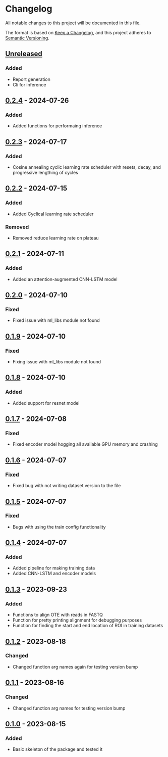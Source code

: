 # Changelog
All notable changes to this project will be documented in this file.

The format is based on [Keep a Changelog](https://keepachangelog.com/en/1.0.0/), and this project adheres to [Semantic Versioning](https://semver.org/spec/v2.0.0.html).

## [Unreleased]
### Added
- Report generation
- Cli for inference

## [0.2.4] - 2024-07-26
### Added
- Added functions for performaing inference

## [0.2.3] - 2024-07-17
### Added
- Cosine annealing cyclic learning rate scheduler with resets, decay, and progressive lengthing of cycles

## [0.2.2] - 2024-07-15
### Added
- Added Cyclical learning rate scheduler

### Removed
- Removed reduce learning rate on plateau

## [0.2.1] - 2024-07-11
### Added
- Added an attention-augmented CNN-LSTM model

## [0.2.0] - 2024-07-10
### Fixed
- Fixed issue with ml_libs module not found

## [0.1.9] - 2024-07-10
### Fixed
- Fixing issue with ml_libs module not found

## [0.1.8] - 2024-07-10
### Added
- Added support for resnet model

## [0.1.7] - 2024-07-08
### Fixed
- Fixed encoder model hogging all available GPU memory and crashing

## [0.1.6] - 2024-07-07
### Fixed
- Fixed bug with not writing dataset version to the file

## [0.1.5] - 2024-07-07
### Fixed
- Bugs with using the train config functionality

## [0.1.4] - 2024-07-07
### Added
- Added pipeline for making training data
- Added CNN-LSTM and encoder models

## [0.1.3] - 2023-09-23
### Added
- Functions to align OTE with reads in FASTQ
- Function for pretty printing alignment for debugging purposes
- Function for finding the start and end location of ROI in training datasets

## [0.1.2] - 2023-08-18
### Changed
- Changed function arg names again for testing version bump

## [0.1.1] - 2023-08-16
### Changed
- Changed function arg names for testing version bump

## [0.1.0] - 2023-08-15
### Added
- Basic skeleton of the package and tested it

[Unreleased]: https://github.com/adnaniazi/capfinder/compare/0.2.4...master
[0.2.4]: https://github.com/adnaniazi/capfinder/compare/0.2.3...0.2.4
[0.2.3]: https://github.com/adnaniazi/capfinder/compare/0.2.2...0.2.3
[0.2.2]: https://github.com/adnaniazi/capfinder/compare/0.2.1...0.2.2
[0.2.1]: https://github.com/adnaniazi/capfinder/compare/0.2.0...0.2.1
[0.2.0]: https://github.com/adnaniazi/capfinder/compare/0.1.9...0.2.0
[0.1.9]: https://github.com/adnaniazi/capfinder/compare/0.1.8...0.1.9
[0.1.8]: https://github.com/adnaniazi/capfinder/compare/0.1.7...0.1.8
[0.1.7]: https://github.com/adnaniazi/capfinder/compare/0.1.6...0.1.7
[0.1.6]: https://github.com/adnaniazi/capfinder/compare/0.1.5...0.1.6
[0.1.5]: https://github.com/adnaniazi/capfinder/compare/0.1.4...0.1.5
[0.1.4]: https://github.com/adnaniazi/capfinder/compare/0.1.3...0.1.4
[0.1.3]: https://github.com/adnaniazi/capfinder/compare/0.1.2...0.1.3
[0.1.2]: https://github.com/adnaniazi/capfinder/compare/0.1.1...0.1.2
[0.1.1]: https://pypi.org/manage/project/capfinder/release/0.1.1/
[0.1.0]: https://pypi.org/manage/project/capfinder/release/0.1.0/
